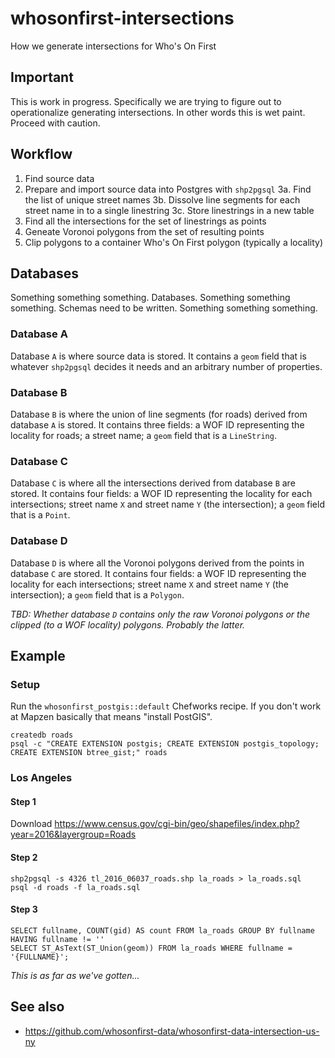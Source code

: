 # whosonfirst-intersections

How we generate intersections for Who's On First

## Important

This is work in progress. Specifically we are trying to figure out to operationalize generating intersections. In other words this is wet paint. Proceed with caution.

## Workflow

1. Find source data
2. Prepare and import source data into Postgres with `shp2pgsql`
3a. Find the list of unique street names
3b. Dissolve line segments for each street name in to a single linestring
3c. Store linestrings in a new table
4. Find all the intersections for the set of linestrings as points
5. Geneate Voronoi polygons from the set of resulting points
6. Clip polygons to a container Who's On First polygon (typically a locality)

## Databases

Something something something. Databases. Something something something. Schemas need to be written. Something something something.

### Database A

Database `A` is where source data is stored. It contains a `geom` field that is whatever `shp2pgsql` decides it needs and an arbitrary number of properties.

### Database B

Database `B` is where the union of line segments (for roads) derived from database `A` is stored. It contains three fields: a WOF ID representing the locality for roads; a street name; a `geom` field that is a `LineString`.

### Database C

Database `C` is where all the intersections derived from database `B` are stored. It contains four fields: a WOF ID representing the locality for each intersections; street name `X` and street name `Y` (the intersection); a `geom` field that is a `Point`.

### Database D

Database `D` is where all the Voronoi polygons derived from the points in database `C` are stored. It contains four fields: a WOF ID representing the locality for each intersections; street name `X` and street name `Y` (the intersection); a `geom` field that is a `Polygon`.

_TBD: Whether database `D` contains only the raw Voronoi polygons or the clipped (to a WOF locality) polygons. Probably the latter._

## Example

### Setup

Run the `whosonfirst_postgis::default` Chefworks recipe. If you don't work at Mapzen basically that means "install PostGIS".

```
createdb roads
psql -c "CREATE EXTENSION postgis; CREATE EXTENSION postgis_topology; CREATE EXTENSION btree_gist;" roads
```

### Los Angeles

#### Step 1

Download https://www.census.gov/cgi-bin/geo/shapefiles/index.php?year=2016&layergroup=Roads

#### Step 2

```
shp2pgsql -s 4326 tl_2016_06037_roads.shp la_roads > la_roads.sql
psql -d roads -f la_roads.sql
```

#### Step 3

```
SELECT fullname, COUNT(gid) AS count FROM la_roads GROUP BY fullname HAVING fullname != ''
SELECT ST_AsText(ST_Union(geom)) FROM la_roads WHERE fullname = '{FULLNAME}';
```

_This is as far as we've gotten..._

## See also

* https://github.com/whosonfirst-data/whosonfirst-data-intersection-us-ny
